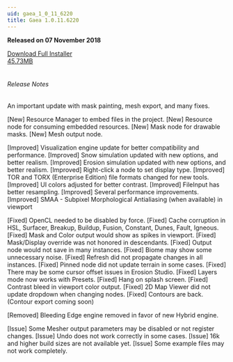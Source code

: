 ```yaml
---
uid: gaea_1_0_11_6220
title: Gaea 1.0.11.6220
---
```



**Released on 07 November 2018**

<div class="btn-group" role="group">
<a href="http://viridian.quadspinner.com/gaea/Gaea-EAP-1.0.11.6220.msi" class="btn btn-dark">Download Full Installer<br />45.73MB</a>
</div></div></div>
<br><h6 class="ml-2">Release Notes</h6>
<div class="card">
<div class="card-body release-note">

An important update with mask painting, mesh export, and many fixes.

[New] Resource Manager to embed files in the project.
[New] Resource node for consuming embedded resources.
[New] Mask node for drawable masks.
[New] Mesh output node.

[Improved] Visualization engine update for better compatibility and performance.
[Improved] Snow simulation updated with new options, and better realism.
[Improved] Erosion simulation updated with new options, and better realism.
[Improved] Right-click a node to set display type.
[Improved] TOR and TORX (Enterprise Edition) file formats changed for new tools.
[Improved] UI colors adjusted for better contrast.
[Improved] FileInput has better resampling.
[Improved] Several performance improvements.
[Improved] SMAA - Subpixel Morphological Antialiasing (when available) in viewport

[Fixed] OpenCL needed to be disabled by force.
[Fixed] Cache corruption in HSL, Surfacer, Breakup, Buildup, Fusion, Constant, Dunes, Fault, Igneous.
[Fixed] Mask and Color output would show as spikes in viewport.
[Fixed] Mask/Display override was not honored in descendants.
[Fixed] Output node would not save in many instances.
[Fixed] Biome may show some unnecessary noise.
[Fixed] Refresh did not propagate changes in all instances.
[Fixed] Pinned node did not update terrain in some cases.
[Fixed] There may be some cursor offset issues in Erosion Studio.
[Fixed] Layers mode now works with Presets.
[Fixed] Hang on splash screen.
[Fixed] Contrast bleed in viewport color output.
[Fixed] 2D Map Viewer did not update dropdown when changing nodes.
[Fixed] Contours are back. (Contour export coming soon)

[Removed] Bleeding Edge engine removed in favor of new Hybrid engine.

[Issue] Some Mesher output parameters may be disabled or not register changes.
[Issue] Undo does not work correctly in some cases.
[Issue] 16k and higher build sizes are not available yet.
[Issue] Some example files may not work completely.


</div></div>
